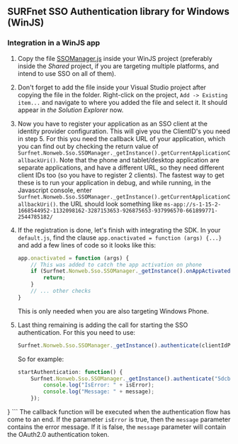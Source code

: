 SURFnet SSO Authentication library for Windows (WinJS)
------------------------------------------------------

### Integration in a WinJS app

1. Copy the file [SSOManager.js](library/js/sso/SSOManager.js) inside your WinJS project (preferably inside the *Shared* project, if you are targeting multiple platforms, and intend to use SSO on all of them).
2. Don't forget to add the file inside your Visual Studio project after copying the file in the folder. Right-click on the project, `Add -> Existing item...` and navigate to where you added the file and select it. It should appear in *the Solution Explorer* now.
3. Now you have to register your application as an SSO client at the identity provider configuration. This will give you the ClientID's you need in step 5. For this you need the callback URL of your application, which you can find out by checking the return value of `Surfnet.Nonweb.Sso.SSOManager._getInstance().getCurrentApplicationCallbackUri()`. Note that the phone and tablet/desktop application are separate applications, and have a different URL, so they need different client IDs too (so you have to register 2 clients). The fastest way to get these is to run your application in debug, and while running, in the Javascript console, enter `Surfnet.Nonweb.Sso.SSOManager._getInstance().getCurrentApplicationCallbackUri()`. the URL should look something like `ms-app://s-1-15-2-1668544952-1132098162-3287153653-926875653-937996570-661899771-2544785182/`
4. If the registration is done, let's finish with integrating the SDK. In your `default.js`, find the clause `app.onactivated = function (args) {...}` and add a few lines of code so it looks like this:
   
    ```javascript
    app.onactivated = function (args) {
        // This was added to catch the app activation on phone
        if (Surfnet.Nonweb.Sso.SSOManager._getInstance().onAppActivated(args, activation)) {
            return;
        }
        // ... other checks
    }
    ```
    This is only needed when you are also targeting Windows Phone.
5. Last thing remaining is adding the call for starting the SSO authentication. For this you need to use:
    
    ```javascript
    Surfnet.Nonweb.Sso.SSOManager._getInstance().authenticate(clientIdPhone, clientIdTabletAndDesktop, endpoint, callbackFunction)
    ```
    So for example:
    ```javascript
    startAuthentication: function() {
        Surfnet.Nonweb.Sso.SSOManager._getInstance().authenticate("5dcbbc877e9955e3b29d7ca0baa4c7c7", "5dcbbc877e9955e3b29d7ca0baa4c7c6", "https://nonweb.demo.surfconext.nl/php-oauth-as/authorize.php", function (isError, message) {
            console.log("IsError: " + isError);
            console.log("Message: " + message);
        });
}
    ```
    The callback function will be executed when the authentication flow has come to an end.
    If the parameter `isError` is true, then the `message` parameter contains the error message.
    If it is false, the `message` parameter will contain the OAuth2.0 authentication token.
